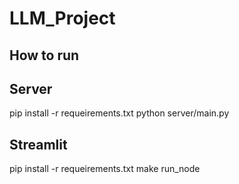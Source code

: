 # LLM_Project

## How to run

## Server
pip install -r requeirements.txt
python server/main.py

## Streamlit
pip install -r requeirements.txt
make run_node
